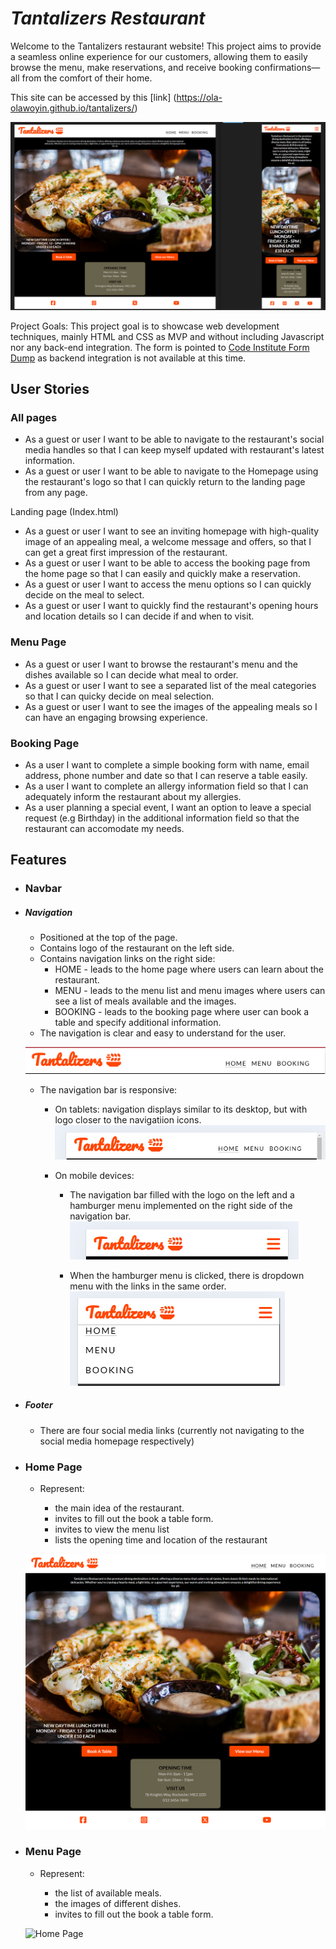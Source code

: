 # *Tantalizers Restaurant*
Welcome to the Tantalizers restaurant website! This project aims to provide a seamless online experience for our customers, allowing them to easily browse the menu, make reservations, and receive booking confirmations—all from the comfort of their home.

This site can be accessed by this [link] (https://ola-olawoyin.github.io/tantalizers/)

![Responsive Mockup](documentation/responsive_mockup.png)


Project Goals:
This project goal is to showcase web development techniques, mainly HTML and CSS as MVP and without including Javascript nor any back-end integration.
The form is pointed to [Code Institute Form Dump](https://formdump.codeinstitute.net) as backend integration is not available at this time.

## User Stories

### All pages
* As a guest or user I want to be able to navigate to the restaurant's social media handles so that I can keep myself updated with restaurant's latest information.
* As a guest or user I want to be able to navigate to the Homepage using the restaurant's logo so that I can quickly return to the landing page from any page.

Landing page (Index.html)
* As a guest or user I want to see an inviting homepage with high-quality image of an appealing meal, a welcome message and offers, so that I can get a great first impression of the restaurant.
* As a guest or user I want to be able to access the booking page from the home page so that I can easily and quickly make a reservation.
* As a guest or user I want to access the menu options so I can quickly decide on the meal to select.
* As a guest or user I want to quickly find the restaurant's opening hours and location details so I can decide if and when to visit.

### Menu Page
* As a guest or user I want to browse the restaurant's menu and the dishes available so I can decide what meal to order.
* As a guest or user I want to see a separated list of the meal categories so that I can quicky decide on meal selection.
* As a guest or user I want to see the images of the appealing meals so I can have an engaging browsing experience.

### Booking Page
* As a user I want to complete a simple booking form with name, email address, phone number and date so that I can reserve a table easily.
* As a user I want to complete an allergy information field so that I can adequately inform the restaurant about my allergies.
* As a user planning a special event, I want an option to leave a special request (e.g Birthday) in the additional information field so that the restaurant can   accomodate my needs.

## Features

+ ### Navbar

+ ##### Navigation
    - Positioned at the top of the page.
    - Contains logo of the restaurant on the left side.
    - Contains navigation links on the right side:
        * HOME - leads to the home page where users can learn about the restaurant.
        * MENU - leads to the menu list and menu images where users can see a list of meals available and the images.
        * BOOKING - leads to the booking page where user can book a table and specify additional information.
    - The navigation is clear and easy to understand for the user.
    
    ![NavBar desktop](documentation/navbar_desktop.png)

    - The navigation bar is responsive:
        * On tablets: navigation displays similar to its desktop, but with logo closer to the navigatiion icons.
        ![NavBar Tablets](documentation/navbar_tablets.png)

        * On mobile devices: 
            - The navigation bar filled with the logo on the left and a hamburger menu implemented on the right side of the navigation bar.      
            ![NavBar Mobile Closed](documentation/navbar_mobile_closed.png)
        
            - When the hamburger menu is clicked, there is dropdown menu with the links in the same order.
            ![NavBar Mobile Open](documentation/navbar_mobile_open.png)

+ ##### Footer
    - There are four social media links (currently not navigating to the social media homepage respectively)


+  ### Home Page

    - Represent: 

        * the main idea of the restaurant.
        * invites to fill out the book a table form.
        * invites to view the menu list
        * lists the opening time and location of the restaurant

    ![Home Page](documentation/home-page.png)


+  ### Menu Page

    - Represent: 

        * the list of available meals.
        * the images of different dishes.
        * invites to fill out the book a table form.

    ![Home Page](documentation/menu-page.png)




